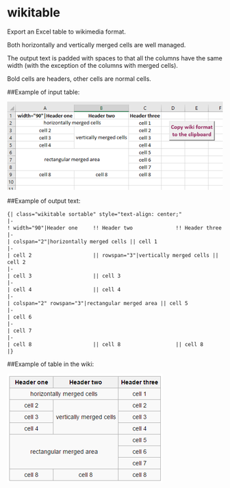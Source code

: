 # wikitable

Export an Excel table to wikimedia format.

Both horizontally and vertically merged cells are well managed.

The output text is padded with spaces to that all the columns have the same width (with the exception of the columns with merged cells).

Bold cells are headers, other cells are normal cells.

##Example of input table:

![alt tag](Excel.png)

##Example of output text:
```
{| class="wikitable sortable" style="text-align: center;"
|-
! width="90"|Header one     !! Header two              !! Header three
|-
| colspan="2"|horizontally merged cells || cell 1      
|-
| cell 2                    || rowspan="3"|vertically merged cells || cell 2      
|-
| cell 3                    || cell 3      
|-
| cell 4                    || cell 4      
|-
| colspan="2" rowspan="3"|rectangular merged area || cell 5      
|-
| cell 6      
|-
| cell 7      
|-
| cell 8                    || cell 8                  || cell 8      
|}
```

##Example of table in the wiki:

![alt tag](Wiki.png)
